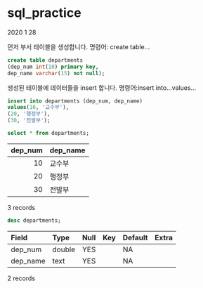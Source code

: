 sql\_practice
================
2020 1 28

먼저 부서 테이블을 생성합니다. 명령어: create table…

``` sql
create table departments
(dep_num int(10) primary key,
dep_name varchar(15) not null);
```

생성된 테이블에 데이터들을 insert 합니다. 명령어:insert into…values…

``` sql
insert into departments (dep_num, dep_name)
values(10, '교수부'),
(20, '행정부'),
(30, '전발부');
```

``` sql
select * from departments;
```

| dep\_num | dep\_name |
| -------: | :-------- |
|       10 | 교수부       |
|       20 | 행정부       |
|       30 | 전발부       |

3 records

``` sql
desc departments;
```

| Field     | Type   | Null | Key | Default | Extra |
| :-------- | :----- | :--- | :-- | :------ | :---- |
| dep\_num  | double | YES  |     | NA      |       |
| dep\_name | text   | YES  |     | NA      |       |

2 records
